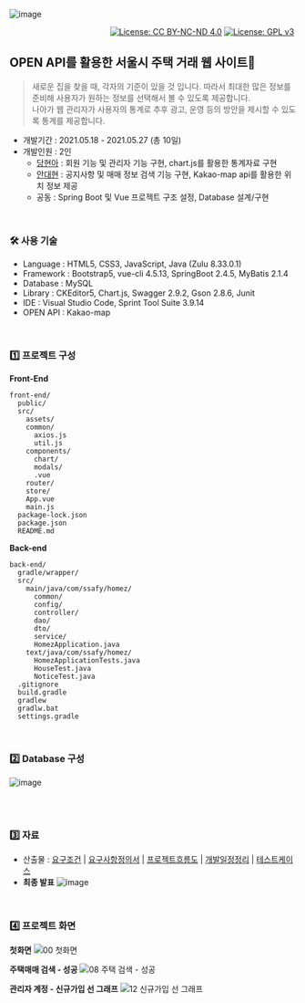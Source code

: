 ![image](https://user-images.githubusercontent.com/45550607/123782648-83456780-d910-11eb-94da-d6d0e5de7bc0.png)

<div align="right">

[![License: CC BY-NC-ND 4.0](https://img.shields.io/badge/License-CC%20BY--NC--ND%204.0-lightgrey.svg)](https://creativecommons.org/licenses/by-nc-nd/4.0/) [![License: GPL v3](https://img.shields.io/badge/License-GPLv3-blue.svg)](https://www.gnu.org/licenses/gpl-3.0) <a href="https://hits.seeyoufarm.com"/><img src=""/></a>

</div>

## OPEN API를 활용한 서울시 주택 거래 웹 사이트🏡 
> 새로운 집을 찾을 때, 각자의 기준이 있을 것 입니다. 따라서 최대한 많은 정보를 준비해 사용자가 원하는 정보를 선택해서 볼 수 있도록 제공합니다.<br>
> 나아가 웹 관리자가 사용자의 통계로 추후 광고, 운영 등의 방안을 제시할 수 있도록 통계를 제공합니다.

- 개발기간 : 2021.05.18 - 2021.05.27 (총 10일)
- 개발인원 : 2인
  - [당현아](https://github.com/eona1301) : 회원 기능 및 관리자 기능 구현, chart.js를 활용한 통계자료 구현
  - [안대현](https://github.com/daehyun1023) : 공지사항 및 매매 정보 검색 기능 구현, Kakao-map api를 활용한 위치 정보 제공
  - 공동 : Spring Boot 및 Vue 프로젝트 구조 설정, Database 설계/구현

<br>

### 🛠 사용 기술
- Language : HTML5, CSS3, JavaScript, Java (Zulu 8.33.0.1)
- Framework : Bootstrap5, vue-cli 4.5.13, SpringBoot 2.4.5, MyBatis 2.1.4
- Database : MySQL
- Library : CKEditor5, Chart.js, Swagger 2.9.2, Gson 2.8.6, Junit
- IDE : Visual Studio Code, Sprint Tool Suite 3.9.14
- OPEN API : Kakao-map

<br>

### 1️⃣ 프로젝트 구성

**Front-End**
```
front-end/
  public/
  src/
    assets/
    common/
      axios.js
      util.js
    components/
      chart/
      modals/
      .vue
    router/
    store/
    App.vue
    main.js
  package-lock.json
  package.json
  README.md
```

**Back-end**
```
back-end/
  gradle/wrapper/
  src/
    main/java/com/ssafy/homez/
      common/
      config/
      controller/
      dao/
      dto/
      service/
      HomezApplication.java
    text/java/com/ssafy/homez/
      HomezApplicationTests.java
      HouseTest.java
      NoticeTest.java
  .gitignore
  build.gradle
  gradlew
  gradlw.bat
  settings.gradle
```

<br>

### 2️⃣ Database 구성

![image](https://user-images.githubusercontent.com/45550607/123820513-9b7bad80-d935-11eb-9232-9903a0739d63.png)

<br><br>

### 3️⃣ 자료

- 산출물 : [요구조건](https://docs.google.com/document/d/1p-SGSSefXCOUUcknbobOb2VE--ZSoSpjk0fYEuX49ak/edit?usp=sharing) | [요구사항정의서](https://docs.google.com/spreadsheets/d/1WpeoD_AWJMRUXC347Wqrz-eq-tYtPQd87targpkAoNo/edit?usp=sharing) | [프로젝트흐름도](https://www.figma.com/file/5bNSRQgHkd11eruEllCMqd/Homez?node-id=0%3A1) | [개발일정정리](https://docs.google.com/spreadsheets/d/1wRDpXA7T7uTvxhGH3w3dI8ZHN5hW0lQ2iZnWQf3DqbU/edit?usp=sharing) | [테스트케이스](https://docs.google.com/spreadsheets/d/1Oo7_bG9lv-PPGNL2pPxGTwaPpJNvsywQorQu2lWpQOo/edit?usp=sharing)
- **최종 발표**
![image](https://user-images.githubusercontent.com/45550607/123815713-a9c7ca80-d931-11eb-85d8-83aca084fc29.png)
<br>

### 4️⃣ 프로젝트 화면

**첫화면**
![00  첫화면](https://user-images.githubusercontent.com/45550607/123820747-c6fe9800-d935-11eb-856f-5b5b680f45fb.png)

**주택매매 검색 - 성공**
![08  주택 검색 - 성공](https://user-images.githubusercontent.com/45550607/123820796-cebe3c80-d935-11eb-8f8f-ea6ad0a3cdb7.png)

**관리자 계정 - 신규가입 선 그래프**
![12  신규가입 선 그래프](https://user-images.githubusercontent.com/45550607/123820766-c8c85b80-d935-11eb-86f8-9ffc6a33511f.png)